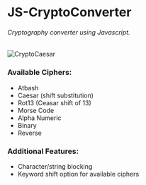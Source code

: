 # JS-CryptoConverter

###### *Cryptography converter using Javascript.*


![CryptoCaesar](https://user-images.githubusercontent.com/50811019/185775316-704e00ee-6dae-428d-bfb9-d13a74de6ffc.gif)

### Available Ciphers:
- Atbash
- Caesar (shift substitution)
- Rot13 (Ceasar shift of 13)
- Morse Code
- Alpha Numeric
- Binary
- Reverse



### Additional Features:
- Character/string blocking
- Keyword shift option for available ciphers
